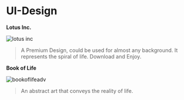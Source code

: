# UI-Design


**Lotus Inc.**

![lotus inc](https://user-images.githubusercontent.com/25498926/44958542-49a14780-aeff-11e8-8f8e-c2a1b04f3b5b.jpg)


>A Premium Design, could be used for almost any background.
>It represents the spiral of life.
>Download and Enjoy.

**Book of Life**

![bookoflifeadv](https://user-images.githubusercontent.com/25498926/44958570-94bb5a80-aeff-11e8-92ec-38e354470abc.jpg)

>An abstract art that conveys the reality of life.

